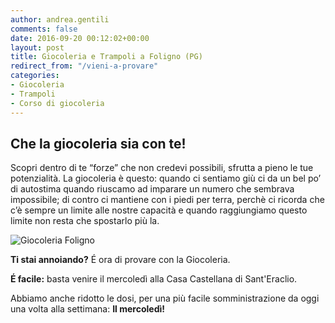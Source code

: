 ```yaml
---
author: andrea.gentili
comments: false
date: 2016-09-20 00:12:02+00:00
layout: post
title: Giocoleria e Trampoli a Foligno (PG)
redirect_from: "/vieni-a-provare"
categories:
- Giocoleria
- Trampoli
- Corso di giocoleria
---
```


## Che la giocoleria sia con te!
Scopri dentro di te “forze” che non credevi possibili, sfrutta a pieno le tue potenzialità. La giocoleria è questo: quando ci sentiamo giù ci da un bel po’ di autostima quando riuscamo ad imparare un numero che sembrava impossibile; di contro ci mantiene con i piedi per terra, perchè ci ricorda che c’è sempre un limite alle nostre capacità e quando raggiungiamo questo limite non resta che spostarlo più la.

<img src="{{ site.baseurl }}/img/dal-5-ottobre-a-foligno.jpg" class="img-responsive" alt="Giocoleria Foligno"/>

**Ti stai annoiando?** É ora di provare con la Giocoleria.

**É facile:** basta venire il mercoledì alla Casa Castellana di Sant'Eraclio.

Abbiamo anche ridotto le dosi, per una più facile somministrazione da oggi una volta alla settimana: **Il mercoledì!**







